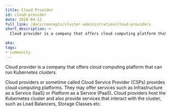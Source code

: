 ```yaml
---
title: Cloud Provider
id: cloud-provider
date: 2018-04-12
full_link: /docs/concepts/cluster-administration/cloud-providers
short_description: >
  Cloud provider is a company that offers cloud computing platform that can run Kubernetes clusters.

aka:
tags:
- community
---
```

 Cloud provider is a company that offers cloud computing platform that can run Kubernetes clusters.

<!--more-->

Cloud providers or sometime called Cloud Service Provider (CSPs) provides cloud computing platforms.  They may offer services such as Infrastructure as a Service (IaaS) or Platform as a Service (PaaS).  Cloud providers host the Kubernetes cluster and also provide services that interact with the cluster, such as Load Balancers, Storage Classes etc.

